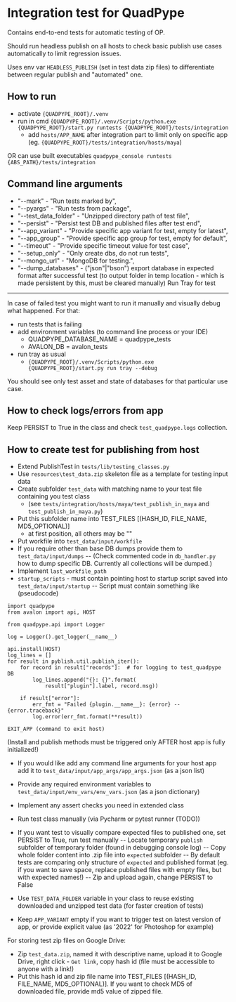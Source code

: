Integration test for QuadPype
=============================
Contains end-to-end tests for automatic testing of OP.

Should run headless publish on all hosts to check basic publish use cases automatically
to limit regression issues.

Uses env var `HEADLESS_PUBLISH` (set in test data zip files) to differentiate between regular publish
and "automated" one.

How to run
----------
- activate `{QUADPYPE_ROOT}/.venv`
- run in cmd
`{QUADPYPE_ROOT}/.venv/Scripts/python.exe {QUADPYPE_ROOT}/start.py runtests {QUADPYPE_ROOT}/tests/integration`
  - add `hosts/APP_NAME` after integration part to limit only on specific app (eg. `{QUADPYPE_ROOT}/tests/integration/hosts/maya`)

OR can use built executables
`quadpype_console runtests {ABS_PATH}/tests/integration`

Command line arguments
----------------------
 - "--mark" - "Run tests marked by",
 - "--pyargs" - "Run tests from package",
 - "--test_data_folder" - "Unzipped directory path of test file",
 - "--persist" - "Persist test DB and published files after test end",
 - "--app_variant" - "Provide specific app variant for test, empty for latest",
 - "--app_group" - "Provide specific app group for test, empty for default",
 - "--timeout" - "Provide specific timeout value for test case",
 - "--setup_only" - "Only create dbs, do not run tests",
 - "--mongo_url" - "MongoDB for testing.",
 - "--dump_databases" - ("json"|"bson") export database in expected format after successful test (to output folder in temp location - which is made persistent by this, must be cleared manually)
Run Tray for test
-----------------
In case of failed test you might want to run it manually and visually debug what happened.
For that:
- run tests that is failing
- add environment variables (to command line process or your IDE)
  - QUADPYPE_DATABASE_NAME = quadpype_tests
  - AVALON_DB = avalon_tests
- run tray as usual
  - `{QUADPYPE_ROOT}/.venv/Scripts/python.exe {QUADPYPE_ROOT}/start.py run tray --debug`

You should see only test asset and state of databases for that particular use case.

How to check logs/errors from app
--------------------------------
Keep PERSIST to True in the class and check `test_quadpype.logs` collection.

How to create test for publishing from host
------------------------------------------
- Extend PublishTest in `tests/lib/testing_classes.py`
- Use `resources\test_data.zip` skeleton file as a template for testing input data
- Create subfolder `test_data` with matching name to your test file containing you test class
  - (see `tests/integration/hosts/maya/test_publish_in_maya` and `test_publish_in_maya.py`)
- Put this subfolder name into TEST_FILES [(HASH_ID, FILE_NAME, MD5_OPTIONAL)]
  - at first position, all others may be ""
- Put workfile into `test_data/input/workfile`
- If you require other than base DB dumps provide them to `test_data/input/dumps`
-- (Check commented code in `db_handler.py` how to dump specific DB. Currently all collections will be dumped.)
- Implement `last_workfile_path`
- `startup_scripts` - must contain pointing host to startup script saved into `test_data/input/startup`
  -- Script must contain something like (pseudocode)
```
import quadpype
from avalon import api, HOST

from quadpype.api import Logger

log = Logger().get_logger(__name__)

api.install(HOST)
log_lines = []
for result in pyblish.util.publish_iter():
    for record in result["records"]:  # for logging to test_quadpype DB
        log_lines.append("{}: {}".format(
            result["plugin"].label, record.msg))

    if result["error"]:
        err_fmt = "Failed {plugin.__name__}: {error} -- {error.traceback}"
        log.error(err_fmt.format(**result))

EXIT_APP (command to exit host)
```
(Install and publish methods must be triggered only AFTER host app is fully initialized!)
- If you would like add any command line arguments for your host app add it to `test_data/input/app_args/app_args.json` (as a json list)
- Provide any required environment variables to `test_data/input/env_vars/env_vars.json` (as a json dictionary)
- Implement any assert checks you need in extended class
- Run test class manually (via Pycharm or pytest runner (TODO))
- If you want test to visually compare expected files to published one, set PERSIST to True, run test manually
  -- Locate temporary `publish` subfolder of temporary folder (found in debugging console log)
  -- Copy whole folder content into .zip file into `expected` subfolder
  -- By default tests are comparing only structure of `expected` and published format (eg. if you want to save space, replace published files with empty files, but with expected names!)
  -- Zip and upload again, change PERSIST to False

- Use `TEST_DATA_FOLDER` variable in your class to reuse existing downloaded and unzipped test data (for faster creation of tests)
- Keep `APP_VARIANT` empty if you want to trigger test on latest version of app, or provide explicit value (as '2022' for Photoshop for example)

For storing test zip files on Google Drive:
- Zip `test_data.zip`, named it with descriptive name, upload it to Google Drive, right click - `Get link`, copy hash id (file must be accessible to anyone with a link!)
- Put this hash id and zip file name into TEST_FILES [(HASH_ID, FILE_NAME, MD5_OPTIONAL)]. If you want to check MD5 of downloaded
file, provide md5 value of zipped file.
